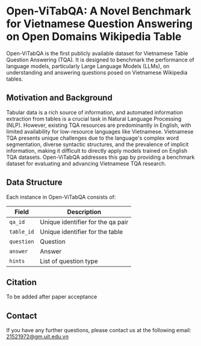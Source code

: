 # Open-ViTabQA: A Novel Benchmark for Vietnamese Question Answering on Open Domains Wikipedia Table

Open-ViTabQA is the first publicly available dataset for Vietnamese Table Question Answering (TQA). It is designed to benchmark the performance of language models, particularly Large Language Models (LLMs), on understanding and answering questions posed on Vietnamese Wikipedia tables.

## Motivation and Background

Tabular data is a rich source of information, and automated information extraction from tables is a crucial task in Natural Language Processing (NLP).  However, existing TQA resources are predominantly in English, with limited availability for low-resource languages like Vietnamese.  Vietnamese TQA presents unique challenges due to the language's complex word segmentation, diverse syntactic structures, and the prevalence of implicit information, making it difficult to directly apply models trained on English TQA datasets. Open-ViTabQA addresses this gap by providing a benchmark dataset for evaluating and advancing Vietnamese TQA research.

## Data Structure

Each instance in Open-ViTabQA consists of:

| Field        | Description                                   |
|--------------|-----------------------------------------------|
| `qa_id`      | Unique identifier for the qa pair             |
| `table_id`   | Unique identifier for the table               |
| `question`   | Question                                      |
| `answer`     | Answer                                        |
| `hints`      | List of question type                         |


## Citation

To be added after paper acceptance

## Contact
If you have any further questions, please contact us at the following email:
21521972@gm.uit.edu.vn